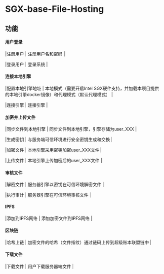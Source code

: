 # SGX-base-File-Hosting

## 功能
#### 用户登录 

|注册用户 |  注册用户名和密码 |

|登录用户 | 登录系统 |
#### 连接本地引擎 

|配置本地引擎地址 | 本地模式（需要开启Intel SGX硬件支持，并加载本项目提供的本地引擎docker镜像）和代理模式（默认代理模式） |

|连接引擎 | 连接引擎 |
#### 加密并上传文件 
|同步文件到本地引擎 | 同步文件到本地引擎，引擎存储为user_XXX |

|生成密钥 | 与服务端可信环境进行安全密钥生成和交换 |

|加密文件 | 本地引擎采用密钥加密user_XXX文件| 

|上传文件 | 本地引擎上传加密后的user_XXX文件 |

#### 审核文件 
|解密文件 | 服务器引擎以密钥在可信环境解密文件 |

|执行审计 | 服务器引擎在可信环境审核文件 |

#### IPFS 
|添加到IPFS网络 | 添加加密文件到IPFS网络 |

#### 区块链 
|哈希上链 | 加密文件的哈希（文件指纹）通过链码上传到超级账本联盟链中 |

#### 下载文件 
|下载文件 | 用户下载服务器端文件 |

